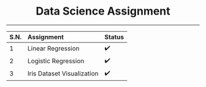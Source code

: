 <h1 align="center">Data Science Assignment</h1>

<hr>


S.N. |Assignment | Status | 
:------------ | :-------------| :-------------|
1| Linear Regression | :heavy_check_mark: |  
2| Logistic Regression | :heavy_check_mark: | 
3| Iris Dataset Visualization | :heavy_check_mark: |